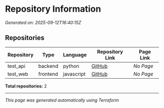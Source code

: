 # Repository Information

*Generated on: 2025-09-12T16:40:15Z*

## Repositories

| Repository | Type | Language | Repository Link | Page Link |
|------------|------|----------|-----------------|-----------|
| test_api | backend | python | [GitHub](https://github.com/elvislittle/test_api-repo) | *No Page*|
| test_web | frontend | javascript | [GitHub](https://github.com/elvislittle/test_web-repo) | *No Page*|

**Total repositories:** 2

---
*This page was generated automatically using Terraform*
